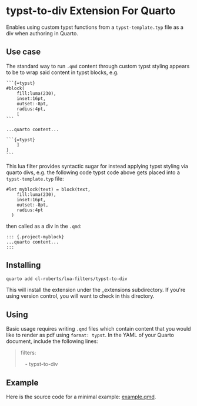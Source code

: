 # typst-to-div Extension For Quarto

Enables using custom typst functions from a `typst-template.typ` file as a
div when authoring in Quarto.

## Use case

The standard way to run `.qmd` content through custom typst styling appears to 
be to wrap said content in typst blocks, e.g.

````
```{=typst}
#block(
    fill:luma(230), 
    inset:16pt,
    outset:-8pt, 
    radius:4pt,
    [
```

...quarto content...

```{=typst}
    ]   
) 
```
````

This lua filter provides syntactic sugar for instead applying typst styling 
via quarto divs, e.g. the following code typst code above gets placed into a 
`typst-template.typ` file:

```
#let myblock(text) = block(text,
    fill:luma(230), 
    inset:16pt,
    outset:-8pt, 
    radius:4pt
  )
```

then called as a div in the `.qmd`:

```
::: {.project-myblock}
...quarto content...
:::

```

## Installing

```bash
quarto add cl-roberts/lua-filters/typst-to-div
```

This will install the extension under the _extensions subdirectory. If you're
using version control, you will want to check in this directory.

## Using

Basic usage requires writing `.qmd` files which contain content that you would
like to render as pdf using `format: typst`. In the YAML of your Quarto 
document, include the following lines:

> filters: 
> 
> &nbsp;&nbsp; - typst-to-div

## Example

Here is the source code for a minimal example: [example.qmd](example.qmd).

